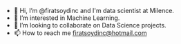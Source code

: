 - 👋 Hi, I’m @firatsoydinc and I'm data scientist at Milence. 
- 👀 I’m interested in Machine Learning.
- 💞️ I’m looking to collaborate on Data Science projects.
- 📫 How to reach me firatsoydinc@hotmail.com

<!---
firatsoydinc/firatsoydinc is a ✨ special ✨ repository because its `README.md` (this file) appears on your GitHub profile.
You can click the Preview link to take a look at your changes.
--->

